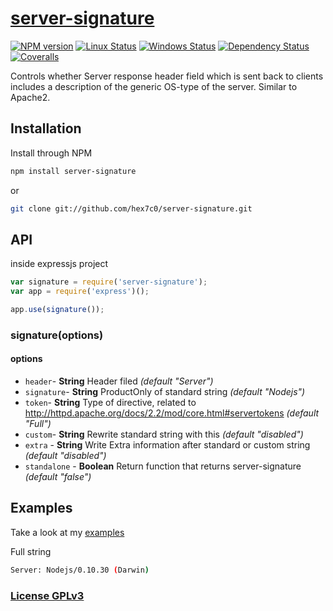 # [server-signature](https://github.com/hex7c0/server-signature)

[![NPM version](https://img.shields.io/npm/v/server-signature.svg)](https://www.npmjs.com/package/server-signature)
[![Linux Status](https://img.shields.io/travis/hex7c0/server-signature.svg?label=linux)](https://travis-ci.org/hex7c0/server-signature)
[![Windows Status](https://img.shields.io/appveyor/ci/hex7c0/server-signature.svg?label=windows)](https://ci.appveyor.com/project/hex7c0/server-signature)
[![Dependency Status](https://img.shields.io/david/hex7c0/server-signature.svg)](https://david-dm.org/hex7c0/server-signature)
[![Coveralls](https://img.shields.io/coveralls/hex7c0/server-signature.svg)](https://coveralls.io/r/hex7c0/server-signature)

Controls whether Server response header field which is sent back to clients includes a description of the generic OS-type of the server.
Similar to Apache2.

## Installation

Install through NPM

```bash
npm install server-signature
```
or
```bash
git clone git://github.com/hex7c0/server-signature.git
```

## API

inside expressjs project
```js
var signature = require('server-signature');
var app = require('express')();

app.use(signature());
```

### signature(options)

#### options

 - `header`- **String** Header filed *(default "Server")*
 - `signature`- **String** ProductOnly of standard string *(default "Nodejs")*
 - `token`- **String** Type of directive, related to http://httpd.apache.org/docs/2.2/mod/core.html#servertokens *(default "Full")*
 - `custom`- **String** Rewrite standard string with this *(default "disabled")*
 - `extra` - **String** Write Extra information after standard or custom string *(default "disabled")*
 - `standalone` - **Boolean** Return function that returns server-signature *(default "false")*

## Examples

Take a look at my [examples](examples)

Full string
```bash
Server: Nodejs/0.10.30 (Darwin)
```

### [License GPLv3](LICENSE)
